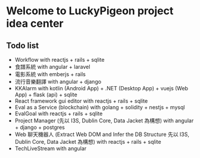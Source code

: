 # Welcome to LuckyPigeon project idea center
## Todo list
* Workflow with reactjs + rails + sqlite
* 食譜系統 with angular + laravel
* 電影系統 with emberjs + rails
* 流行音樂翻譯 with angular + django
* KKAlarm with kotlin (Android App) + .NET (Desktop App) + vuejs (Web App) + flask (api) + sqlite
* React framework gui editor with reactjs + rails + sqlite
* Eval as a Service (blockchain) with golang + solidity + nestjs + mysql
* EvalGoal with reactjs + rails + sqlite
* Project Manager (先以 I3S, Dublin Core, Data Jacket 為構想) with angular + django + postgres
* Web 聊天機器人 (Extract Web DOM and Infer the DB Structure 先以 I3S, Dublin Core, Data Jacket 為構想) with reactjs + rails + sqlite
* TechLiveStream with angular
